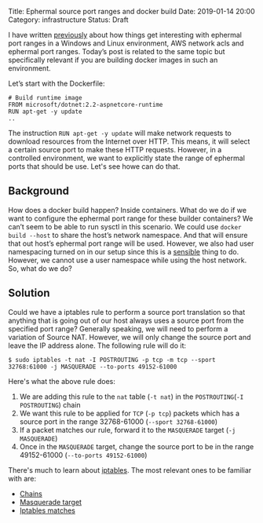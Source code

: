 Title: Ephermal source port ranges and docker build
Date: 2019-01-14 20:00
Category: infrastructure
Status: Draft

I have written [previously](https://echorand.me/aws-network-acls-and-ephermal-port-ranges.html) about how things get interesting with ephermal port ranges in a Windows  and Linux environment, AWS network acls and ephermal port ranges. Today’s post is related to the same topic but specifically relevant if you are building docker images in such an environment.

Let’s start with the Dockerfile:

```
# Build runtime image
FROM microsoft/dotnet:2.2-aspnetcore-runtime
RUN apt-get -y update
..
```

The instruction `RUN apt-get -y update`  will make network requests to download resources from the Internet over HTTP. This means, it will select a certain source port to make these HTTP requests. However, in a controlled environment, we want to explicitly state the range of ephermal ports that should be use. Let's see howe can do that.

## Background

How does a docker build happen? Inside containers. What do we do if we want to configure the ephermal port range for these builder containers? We can’t seem to be able to run sysctl in this scenario. We could use `docker build --host` to share the host’s network namespace. And that will ensure that out host’s ephermal port range will be used. However, we also had user namespacing turned on in our setup since this is a [sensible](https://echorand.me/docker-userns-remap-and-system-users-on-linux.html) thing to do. However, we cannot use a user namespace while using the host network. So, what do we do?


## Solution

Could we have a iptables rule to perform a source port translation so that anything that is going out of our host always uses a source port from the specified port range? Generally speaking, we will need to perform a variation of Source NAT. However, we will only change the source port and leave the IP address alone. The following rule will do it:

```
$ sudo iptables -t nat -I POSTROUTING -p tcp -m tcp --sport 32768:61000 -j MASQUERADE --to-ports 49152-61000
```

Here's what the above rule does:

1. We are adding this rule to the `nat` table (`-t nat`) in the `POSTROUTING`(`-I POSTROUTING`) chain
2. We want this rule to be applied for `TCP` (`-p tcp`) packets which has a source port in the range 32768-61000 (`--sport 32768-61000`)
3. If a packet matches our rule, forward it to the `MASQUERADE` target (`-j MASQUERADE`)
4. Once in the `MASQUERADE` target, change the source port to be in the range 49152-61000 (`--to-ports 49152-61000`)

There's much to learn about [iptables](https://www.frozentux.net/iptables-tutorial/iptables-tutorial.html). The most relevant
ones to be familiar with are:

- [Chains](https://www.booleanworld.com/depth-guide-iptables-linux-firewall/#Chains)
- [Masquerade target](https://www.frozentux.net/iptables-tutorial/chunkyhtml/x4422.html)
- [Iptables matches](https://www.frozentux.net/iptables-tutorial/iptables-tutorial.html#MATCHES)
